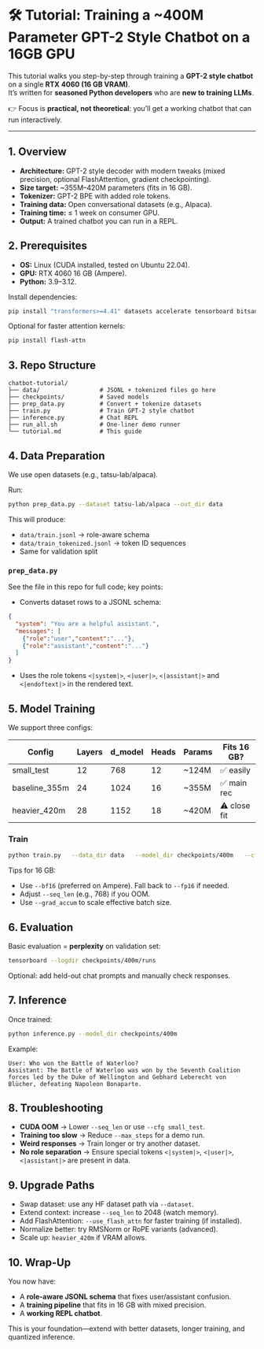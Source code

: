 # 🛠️ Tutorial: Training a ~400M Parameter GPT-2 Style Chatbot on a 16GB GPU

This tutorial walks you step-by-step through training a **GPT-2 style chatbot** on a single **RTX 4060 (16 GB VRAM)**.  
It’s written for **seasoned Python developers** who are **new to training LLMs**.

👉 Focus is **practical, not theoretical**: you’ll get a working chatbot that can run interactively.

---

## 1. Overview
- **Architecture:** GPT-2 style decoder with modern tweaks (mixed precision, optional FlashAttention, gradient checkpointing).
- **Size target:** ~355M–420M parameters (fits in 16 GB).
- **Tokenizer:** GPT-2 BPE with added role tokens.
- **Training data:** Open conversational datasets (e.g., Alpaca).
- **Training time:** ≤ 1 week on consumer GPU.
- **Output:** A trained chatbot you can run in a REPL.

## 2. Prerequisites
- **OS:** Linux (CUDA installed, tested on Ubuntu 22.04).
- **GPU:** RTX 4060 16 GB (Ampere).
- **Python:** 3.9–3.12.

Install dependencies:
```bash
pip install "transformers>=4.41" datasets accelerate tensorboard bitsandbytes
```
Optional for faster attention kernels:
```bash
pip install flash-attn
```

## 3. Repo Structure
```
chatbot-tutorial/
├── data/                 # JSONL + tokenized files go here
├── checkpoints/          # Saved models
├── prep_data.py          # Convert + tokenize datasets
├── train.py              # Train GPT-2 style chatbot
├── inference.py          # Chat REPL
├── run_all.sh            # One-liner demo runner
└── tutorial.md           # This guide
```

## 4. Data Preparation
We use open datasets (e.g., tatsu-lab/alpaca).

Run:
```bash
python prep_data.py --dataset tatsu-lab/alpaca --out_dir data
```
This will produce:
- `data/train.jsonl` → role-aware schema
- `data/train_tokenized.jsonl` → token ID sequences
- Same for validation split

### `prep_data.py`
See the file in this repo for full code; key points:
- Converts dataset rows to a JSONL schema:
```json
{
  "system": "You are a helpful assistant.",
  "messages": [
    {"role":"user","content":"..."},
    {"role":"assistant","content":"..."}
  ]
}
```
- Uses the role tokens `<|system|>`, `<|user|>`, `<|assistant|>` and `<|endoftext|>` in the rendered text.

## 5. Model Training
We support three configs:

| Config          | Layers | d_model | Heads | Params | Fits 16 GB? |
|-----------------|--------|---------|-------|--------|-------------|
| small_test      | 12     | 768     | 12    | ~124M  | ✅ easily   |
| baseline_355m   | 24     | 1024    | 16    | ~355M  | ✅ main rec |
| heavier_420m    | 28     | 1152    | 18    | ~420M  | ⚠ close fit |

### Train
```bash
python train.py   --data_dir data   --model_dir checkpoints/400m   --cfg baseline_355m   --seq_len 1024   --batch_size 2   --grad_accum 16   --lr 3e-4   --warmup_steps 2000   --max_steps 100000   --bf16
```
Tips for 16 GB:
- Use `--bf16` (preferred on Ampere). Fall back to `--fp16` if needed.
- Adjust `--seq_len` (e.g., 768) if you OOM.
- Use `--grad_accum` to scale effective batch size.

## 6. Evaluation
Basic evaluation = **perplexity** on validation set:
```bash
tensorboard --logdir checkpoints/400m/runs
```
Optional: add held-out chat prompts and manually check responses.

## 7. Inference
Once trained:
```bash
python inference.py --model_dir checkpoints/400m
```
Example:
```
User: Who won the Battle of Waterloo?
Assistant: The Battle of Waterloo was won by the Seventh Coalition forces led by the Duke of Wellington and Gebhard Leberecht von Blücher, defeating Napoleon Bonaparte.
```

## 8. Troubleshooting
- **CUDA OOM** → Lower `--seq_len` or use `--cfg small_test`.
- **Training too slow** → Reduce `--max_steps` for a demo run.
- **Weird responses** → Train longer or try another dataset.
- **No role separation** → Ensure special tokens `<|system|>`, `<|user|>`, `<|assistant|>` are present in data.

## 9. Upgrade Paths
- Swap dataset: use any HF dataset path via `--dataset`.
- Extend context: increase `--seq_len` to 2048 (watch memory).
- Add FlashAttention: `--use_flash_attn` for faster training (if installed).
- Normalize better: try RMSNorm or RoPE variants (advanced).
- Scale up: `heavier_420m` if VRAM allows.

## 10. Wrap-Up
You now have:
- A **role-aware JSONL schema** that fixes user/assistant confusion.
- A **training pipeline** that fits in 16 GB with mixed precision.
- A **working REPL chatbot**.

This is your foundation—extend with better datasets, longer training, and quantized inference.
